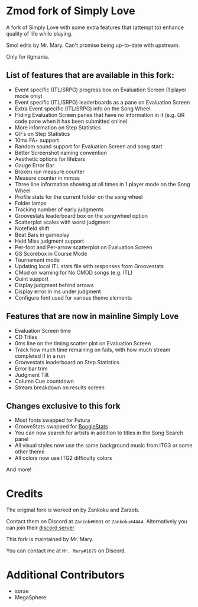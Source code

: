 # Zmod fork of Simply Love

A fork of Simply Love with some extra features that (attempt to) enhance quality of life while playing.

Smol edits by Mr. Mary. Can't promise being up-to-date with upstream.

Only for itgmania.

## List of features that are available in this fork:

  * Event specific (ITL/SRPG) progress box on Evaluation Screen (1 player mode only)
  * Event specific (ITL/SRPG) leaderboards as a pane on Evaluation Screen
  * Extra Event specific (ITL/SRPG) info on the Song Wheel
  * Hiding Evaluation Screen panes that have no information in it (e.g. QR code pane when it has been submitted online)
  * More information on Step Statistics
  * GIFs on Step Statistics
  * 10ms FA+ support
  * Random sound support for Evaluation Screen and song start
  * Better Screenshot naming convention
  * Aesthetic options for lifebars
  * Gauge Error Bar
  * Broken run measure counter
  * Measure counter in mm:ss
  * Three line information showing at all times in 1 player mode on the Song Wheel
  * Profile stats for the current folder on the song wheel
  * Folder lamps
  * Tracking number of early judgments
  * Groovestats leaderboard box on the songwheel option
  * Scatterplot scales with worst judgment
  * Notefield shift
  * Beat Bars in gameplay
  * Held Miss judgment support
  * Per-foot and Per-arrow scatterplot on Evaluation Screen
  * GS Scorebox in Course Mode
  * Tournament mode
  * Updating local ITL stats file with responses from Groovestats
  * CMod on warning for No CMOD songs (e.g. ITL)
  * Quint support
  * Display judgment behind arrows
  * Display error in ms under judgment
  * Configure font used for various theme elements

## Features that are now in mainline Simply Love

  * Evaluation Screen time
  * CD Titles
  * 0ms line on the timing scatter plot on Evaluation Screen
  * Track how much time remaining on fails, with how much stream completed if in a run
  * Groovestats leaderboard on Step Statistics
  * Error bar trim
  * Judgment Tilt
  * Column Cue countdown
  * Stream breakdown on results screen

## Changes exclusive to this fork

  * Most fonts swapped for Futura
  * GrooveStats swapped for [BoogieStats](https://github.com/florczakraf/boogie-stats/)
  * You can now search for artists in addition to titles in the Song Search panel
  * All visual styles now use the same background music from ITG3 or some other theme
  * All colors now use ITG2 difficulty colors

And more!

# Credits

The original fork is worked on by Zankoku and Zarzob.

Contact them on Discord at `Zarzob#0001` or `Zankoku#4444`. Alternatively you can join their [discord server](https://discord.gg/zarzob)

This fork is maintained by Mr. Mary.

You can contact me at `Mr. Mary#1679` on Discord.

# Additional Contributors

  * sorae
  * MegaSphere
